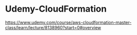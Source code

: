 # Udemy-CloudFormation
https://www.udemy.com/course/aws-cloudformation-master-class/learn/lecture/8138960?start=0#overview

